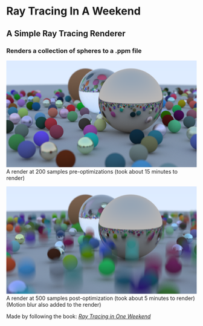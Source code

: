 # Ray Tracing In A Weekend
## A Simple Ray Tracing Renderer

### Renders a collection of spheres to a .ppm file

![Example Screenshot](https://github.com/maybe-aidan/RayTracingInAWeekend/blob/master/res/200Samples1200w.png?raw=true)
A render at 200 samples pre-optimizations (took about 15 minutes to render)

![Example Screenshot](https://github.com/maybe-aidan/RayTracingInAWeekend/blob/master/res/500Samples1200w.png?raw=true)
A render at 500 samples post-optimization (took about 5 minutes to render) (Motion blur also added to the render)

Made by following the book:
[_Ray Tracing in One Weekend_](https://raytracing.github.io/books/RayTracingInOneWeekend.html)
